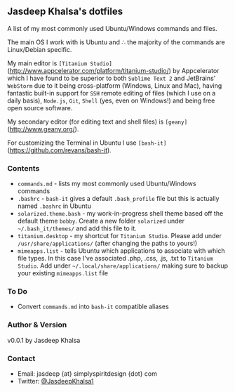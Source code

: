 ## Jasdeep Khalsa's dotfiles ##
A list of my most commonly used Ubuntu/Windows commands and files.

The main OS I work with is Ubuntu and ∴ the majority of the commands are Linux/Debian specific.

My main editor is `[Titanium Studio]`(http://www.appcelerator.com/platform/titanium-studio/) by Appcelerator which I have found to be superior to both `Sublime Text 2` and JetBrains' `WebStorm` due to it being cross-platform (Windows, Linux and Mac), having fantastic built-in support for `SSH` remote editing of files (which I use on a daily basis), `Node.js`, `Git`, `Shell` (yes, even on Windows!) and being free open source software.

My secondary editor (for editing text and shell files) is `[geany]`(http://www.geany.org/).

For customizing the Terminal in Ubuntu I use `[bash-it]`(https://github.com/revans/bash-it).

### Contents ###
* `commands.md` - lists my most commonly used Ubuntu/Windows commands
* `.bashrc` - `bash-it` gives a default `.bash_profile` file but this is actually named `.bashrc` in Ubuntu
* `solarized.theme.bash` - my work-in-progress shell theme based off the default theme `bobby`. Create a new folder `solarized` under `~/.bash_it/themes/` and add this file to it.
* `titanium.desktop` - my shortcut for `Titanium Studio`. Please add under `/usr/share/applications/` (after changing the paths to yours!)
* `mimeapps.list` - tells Ubuntu which applications to associate with which file types. In this case I've associated .php, .css, .js, .txt to `Titanium Studio`. Add under `~/.local/share/applications/` making sure to backup your existing `mimeapps.list` file

### To Do ###
* Convert `commands.md` into `bash-it` compatible aliases

### Author & Version ###
v0.0.1 by Jasdeep Khalsa

### Contact ###
* Email: jasdeep {at} simplyspiritdesign {dot} com
* Twitter: [@JasdeepKhalsa1](http://twitter.com/@JasdeepKhalsa1)